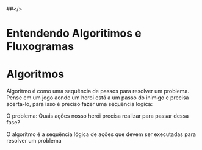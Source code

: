 ##</>

# Entendendo Algoritimos e Fluxogramas

# Algoritmos

Algoritmo é como uma sequência de passos para resolver um problema. Pense em um jogo aonde um heroi está a um passo do inimigo e precisa acerta-lo, para isso é preciso fazer uma sequência logica:

O problema: Quais ações nosso herói precisa realizar para passar dessa fase? 

O algoritmo é a sequência lógica de ações que devem ser executadas para resolver um problema
